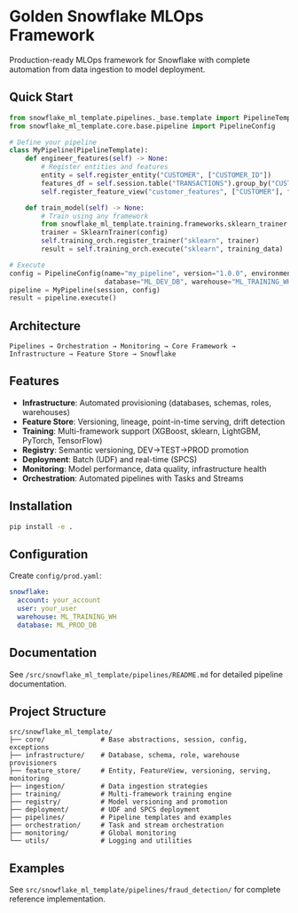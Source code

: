 # Golden Snowflake MLOps Framework

Production-ready MLOps framework for Snowflake with complete automation from data ingestion to model deployment.

## Quick Start

```python
from snowflake_ml_template.pipelines._base.template import PipelineTemplate
from snowflake_ml_template.core.base.pipeline import PipelineConfig

# Define your pipeline
class MyPipeline(PipelineTemplate):
    def engineer_features(self) -> None:
        # Register entities and features
        entity = self.register_entity("CUSTOMER", ["CUSTOMER_ID"])
        features_df = self.session.table("TRANSACTIONS").group_by("CUSTOMER_ID").agg(...)
        self.register_feature_view("customer_features", ["CUSTOMER"], features_df)

    def train_model(self) -> None:
        # Train using any framework
        from snowflake_ml_template.training.frameworks.sklearn_trainer import SklearnTrainer
        trainer = SklearnTrainer(config)
        self.training_orch.register_trainer("sklearn", trainer)
        result = self.training_orch.execute("sklearn", training_data)

# Execute
config = PipelineConfig(name="my_pipeline", version="1.0.0", environment="dev",
                        database="ML_DEV_DB", warehouse="ML_TRAINING_WH")
pipeline = MyPipeline(session, config)
result = pipeline.execute()
```

## Architecture

```
Pipelines → Orchestration → Monitoring → Core Framework → Infrastructure → Feature Store → Snowflake
```

## Features

- **Infrastructure**: Automated provisioning (databases, schemas, roles, warehouses)
- **Feature Store**: Versioning, lineage, point-in-time serving, drift detection
- **Training**: Multi-framework support (XGBoost, sklearn, LightGBM, PyTorch, TensorFlow)
- **Registry**: Semantic versioning, DEV→TEST→PROD promotion
- **Deployment**: Batch (UDF) and real-time (SPCS)
- **Monitoring**: Model performance, data quality, infrastructure health
- **Orchestration**: Automated pipelines with Tasks and Streams

## Installation

```bash
pip install -e .
```

## Configuration

Create `config/prod.yaml`:

```yaml
snowflake:
  account: your_account
  user: your_user
  warehouse: ML_TRAINING_WH
  database: ML_PROD_DB
```

## Documentation

See `/src/snowflake_ml_template/pipelines/README.md` for detailed pipeline documentation.

## Project Structure

```
src/snowflake_ml_template/
├── core/              # Base abstractions, session, config, exceptions
├── infrastructure/    # Database, schema, role, warehouse provisioners
├── feature_store/     # Entity, FeatureView, versioning, serving, monitoring
├── ingestion/         # Data ingestion strategies
├── training/          # Multi-framework training engine
├── registry/          # Model versioning and promotion
├── deployment/        # UDF and SPCS deployment
├── pipelines/         # Pipeline templates and examples
├── orchestration/     # Task and stream orchestration
├── monitoring/        # Global monitoring
└── utils/             # Logging and utilities
```

## Examples

See `src/snowflake_ml_template/pipelines/fraud_detection/` for complete reference implementation.
